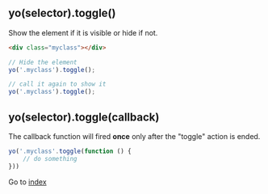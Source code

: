 ## yo(selector).toggle()

Show the element if it is visible or hide if not. 

```html
<div class="myclass"></div>
```

```javascript
// Hide the element
yo('.myclass').toggle();

// call it again to show it
yo('.myclass').toggle();
```

## yo(selector).toggle(callback)

The callback function will fired **once** only after the "toggle" action is ended.

```javascript
yo('.myclass'.toggle(function () {
    // do something
}))
```

Go to [index](index.md)